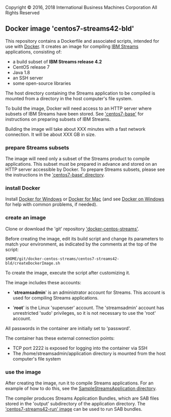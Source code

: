 Copyright &copy; 2016, 2018  International Business Machines Corporation
All Rights Reserved


## Docker image 'centos7-streams42-bld'

This repository contains a Dockerfile and associated scripts, intended for use with [Docker](https://www.docker.com/). It creates an image for compiling [IBM Streams](http://ibmstreams.github.io/) applications, consisting of:

* a build subset of **IBM Streams release 4.2**
* CentOS release 7
* Java 1.8
* an SSH server
* some open-source libraries

The host directory containing the Streams application to be compiled is mounted from a directory in the host computer's file system.

To build the image, Docker will need access to an HTTP server where subsets of IBM Streams have been stored. See ['centos7-base'](../centos7-base) for instructions on preparing subsets of IBM Streams.

Building the image will take about XXX minutes with a fast network connection. It will be about XXX GB in size.


### prepare Streams subsets

The image will need only a subset of the Streams product to compile applications. This subset must be prepared in advance and stored on an HTTP server accessible by Docker. To prepare Streams subsets, please see the instructions in the ['centos7-base' directory](../centos7-base).


### install Docker

Install [Docker for Windows](https://docs.docker.com/windows/) or [Docker for Mac](https://docs.docker.com/mac/) (and see [Docker on Windows](https://developer.ibm.com/bluemix/2015/04/16/installing-docker-windows-fixes-common-problems/) for help with common problems, if needed).


### create an image

Clone or download the 'git' repository ['docker-centos-streams'](https://github.com/ejpring/docker-centos-streams).

Before creating the image, edit its build script and change its parameters to match your environment, as indicated by the comments at the top of the script:

    $HOME/git/docker-centos-streams/centos7-streams42-bld/createDockerImage.sh

To create the image, execute the script after customizing it.

The image includes these accounts:

* '**streamsadmin**' is an administrator account for Streams. This account is used for compiling Streams applications.

* '**root**' is the Linux 'superuser' account. The 'streamsadmin' account has unrestricted 'sudo' privileges, so it is not necessary to use the 'root' account.

All passwords in the container are initially set to 'password'.

The container has these external connection points:

* TCP port 2222 is exposed for logging into the container via SSH
* The /home/streamsadmin/application directory is mounted from the host computer's file system


### use the image

After creating the image, run it to compile Streams applications. For an example of how to do this, see the [SampleStreamsApplication directory](../../samples/SampleStreamApplication).

The compiler produces Streams Application Bundles, which are SAB files stored in the 'output' subdirectory of the application directory. The ['centos7-streams42-run' image](../centos7-streams42-run) can be used to run SAB bundles.

